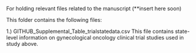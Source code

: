 For holding relevant files related to the manuscript (**insert here soon)

This folder contains the following files:

1.) GITHUB_Supplemental_Table_trialstatedata.csv
This file contains state-level information on gynecological oncology clinical trial studies used in study above.
